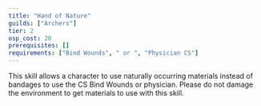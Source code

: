 ```yaml
---
title: "Hand of Nature"
guilds: ["Archers"]
tier: 2
osp_cost: 20
prerequisites: []
requirements: ["Bind Wounds", " or ", "Physician CS"]
---
```

This skill allows a character to use naturally occurring materials instead of bandages to use the CS Bind Wounds or physician. Please do not damage the environment to get materials to use with this skill.